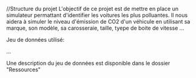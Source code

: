 //Structure du projet
L'objectif de ce projet est de mettre en place un simulateur permattant d'identifier les voitures les plus polluantes. 
Il nous aidera à simuler le niveau d'émission de CO2 d'un véhicule en utilisant sa marque, son modèle, sa carosseraie, taille, tyepe de boite de vitesse ...

Jeu de données utilisé: 

...

Une description du jeu de données est disponible dans le dossier "Ressources" 
